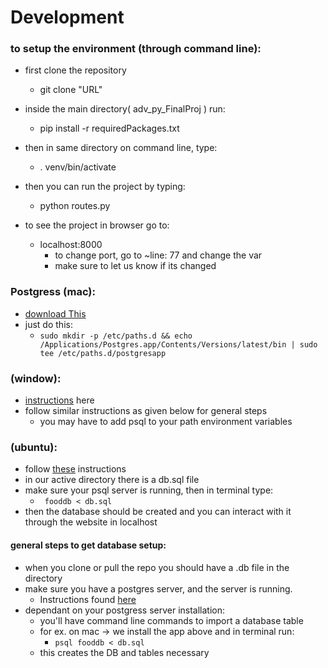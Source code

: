 # Development

### to setup the environment (through command line):
  - first clone the repository
    - git clone "URL"
  - inside the main directory( adv_py_FinalProj ) run:
    - pip install -r requiredPackages.txt
  - then in same directory on command line, type:
    - . venv/bin/activate
  - then you can run the project by typing:
    - python routes.py

  - to see the project in browser go to:
    - localhost:8000
      - to change port, go to ~line: 77 and change the var
      - make sure to let us know if its changed


### Postgress (mac):
  - [download This](https://postgresapp.com/documentation/all-versions.html)
  - just do this:
    - `sudo mkdir -p /etc/paths.d && echo /Applications/Postgres.app/Contents/Versions/latest/bin | sudo tee /etc/paths.d/postgresapp`

### (window):
  - [instructions](https://www.postgresql.org/download/windows/) here
  - follow similar instructions as given below for general steps
    - you may have to add psql to your path environment variables

### (ubuntu):
  - follow [these](https://www.postgresql.org/download/linux/ubuntu/) instructions
  - in our active directory there is a db.sql file
  - make sure your psql server is running, then in terminal type:
    - ` fooddb < db.sql`
  - then the database should be created and you can interact with it through the website in localhost

#### general steps to get database setup:
  - when you clone or pull the repo you should have a <filename>.db file in the directory
  - make sure you have a postgres server, and the server is running.
    - Instructions found [here](https://www.postgresql.org/download/)
  - dependant on your postgress server installation:
    - you'll have command line commands to import a database table
    - for ex. on mac -> we install the app above and in terminal run:
      - `psql fooddb < db.sql`
    - this creates the DB and tables necessary
